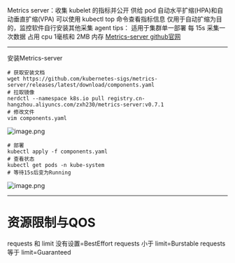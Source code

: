 Metrics server：收集 kubelet 的指标并公开
供给 pod 自动水平扩缩(HPA)和自动垂直扩缩(VPA)
可以使用 kubectl top 命令查看指标信息
仅用于自动扩缩为目的，监控软件自行安装其他采集 agent
tips：
适用于集群单一部署
每 15s 采集一次数据
占用 cpu 1毫核和 2MB 内存
[Metrics-server github官网](https://github.com/kubernetes-sigs/metrics-server)
******
安装Metrics-server
```shell
# 获取安装文档
wget https://github.com/kubernetes-sigs/metrics-server/releases/latest/download/components.yaml
# 拉取镜像
nerdctl --namespace k8s.io pull registry.cn-hangzhou.aliyuncs.com/zxh230/metrics-server:v0.7.1
# 修改文件
vim components.yaml
```
![image.png](https://gitee.com/zhaojiedong/img/raw/master/202408051104666.png)

```shell
# 部署
kubectl apply -f components.yaml
# 查看状态
kubectl get pods -n kube-system
# 等待15s后变为Running
```
![image.png](https://gitee.com/zhaojiedong/img/raw/master/202408051105049.png)

******
# 资源限制与QOS

requests 和 limit 没有设置=BestEffort
requests 小于 limit=Burstable
requests 等于 limit=Guaranteed